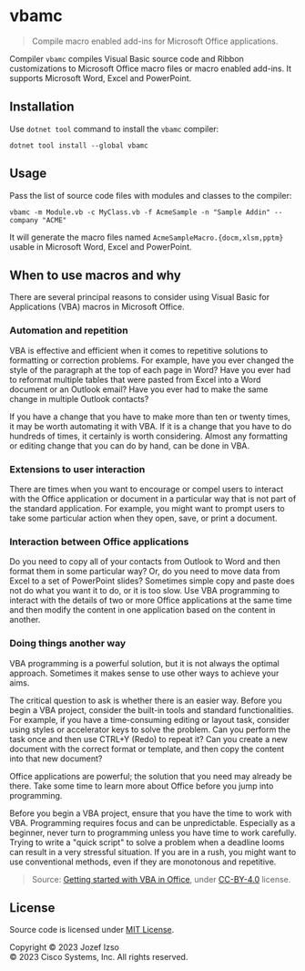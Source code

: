 # vbamc

> Compile macro enabled add-ins for Microsoft Office applications.

Compiler `vbamc` compiles Visual Basic source code and Ribbon customizations to Microsoft Office macro files or macro enabled add-ins. It supports Microsoft Word, Excel and PowerPoint.


## Installation

Use `dotnet tool` command to install the `vbamc` compiler:

```commandline
dotnet tool install --global vbamc
```


## Usage

Pass the list of source code files with modules and classes to the compiler:

```commandline
vbamc -m Module.vb -c MyClass.vb -f AcmeSample -n "Sample Addin" --company "ACME"
```

It will generate the macro files named `AcmeSampleMacro.{docm,xlsm,pptm}` usable
in Microsoft Word, Excel and PowerPoint.


## When to use macros and why

There are several principal reasons to consider using Visual Basic
for Applications (VBA) macros in Microsoft Office.


### Automation and repetition

VBA is effective and efficient when it comes to repetitive solutions to formatting or correction problems. For example, have you ever changed the style of the paragraph at the top of each page in Word? Have you ever had to reformat multiple tables that were pasted from Excel into a Word document or an Outlook email? Have you ever had to make the same change in multiple Outlook contacts?

If you have a change that you have to make more than ten or twenty times, it may be worth automating it with VBA. If it is a change that you have to do hundreds of times, it certainly is worth considering. Almost any formatting or editing change that you can do by hand, can be done in VBA.

### Extensions to user interaction

There are times when you want to encourage or compel users to interact with the Office application or document in a particular way that is not part of the standard application. For example, you might want to prompt users to take some particular action when they open, save, or print a document.

### Interaction between Office applications

Do you need to copy all of your contacts from Outlook to Word and then format them in some particular way? Or, do you need to move data from Excel to a set of PowerPoint slides? Sometimes simple copy and paste does not do what you want it to do, or it is too slow. Use VBA programming to interact with the details of two or more Office applications at the same time and then modify the content in one application based on the content in another.

### Doing things another way

VBA programming is a powerful solution, but it is not always the optimal approach. Sometimes it makes sense to use other ways to achieve your aims.

The critical question to ask is whether there is an easier way. Before you begin a VBA project, consider the built-in tools and standard functionalities. For example, if you have a time-consuming editing or layout task, consider using styles or accelerator keys to solve the problem. Can you perform the task once and then use CTRL+Y (Redo) to repeat it? Can you create a new document with the correct format or template, and then copy the content into that new document?

Office applications are powerful; the solution that you need may already be there. Take some time to learn more about Office before you jump into programming.

Before you begin a VBA project, ensure that you have the time to work with VBA. Programming requires focus and can be unpredictable. Especially as a beginner, never turn to programming unless you have time to work carefully. Trying to write a "quick script" to solve a problem when a deadline looms can result in a very stressful situation. If you are in a rush, you might want to use conventional methods, even if they are monotonous and repetitive.


> Source: [Getting started with VBA in Office](https://learn.microsoft.com/en-us/office/vba/library-reference/concepts/getting-started-with-vba-in-office), under [CC-BY-4.0](https://github.com/MicrosoftDocs/VBA-Docs/blob/main/LICENSE) license.


## License

Source code is licensed under [MIT License](LICENSE.txt).

Copyright © 2023 Jozef Izso  
© 2023 Cisco Systems, Inc. All rights reserved.
